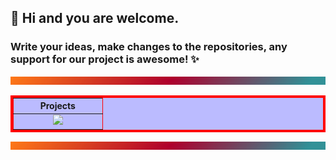 ## :owl: Hi and you are welcome.

### Write your ideas, make changes to the repositories, any support for our project is awesome! :sparkles:

<img src="https://raw.githubusercontent.com/OrgOwl/.github/master/img/0.jpg">
<table style="width: 100%;" width="100%" height="46%" align="center" border="4" rules="all" bgcolor="#bbf" bordercolor="red" cellpadding="0" cellspacing="0">
    <tr align="center">
        <th align="center" colspan="1">Projects</th>
    </tr>
    <tr align="center">
      <td align="center" width="50%" height="100%">
        <a href="https://github.com/OrgOwl/ffmpeg-bat">
            <img hspace="0" width="100%" src="https://github-readme-stats.vercel.app/api/pin/?username=OrgOwl&repo=ffmpeg-bat&theme=gruvbox" />
        </a>
      </td>
    </tr>
</table>
<img src="https://raw.githubusercontent.com/OrgOwl/.github/master/img/0.jpg">
